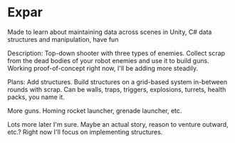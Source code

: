 # Expar
Made to learn about maintaining data across scenes in Unity, C# data structures and manipulation, have fun

Description:
Top-down shooter with three types of enemies. Collect scrap from the dead bodies of your robot enemies and use it to build guns. Working proof-of-concept right now, I'll be adding more steadily.

Plans:
Add structures. Build structures on a grid-based system in-between rounds with scrap. Can be walls, traps, triggers, explosions, turrets, health packs, you name it.

More guns. Homing rocket launcher, grenade launcher, etc.

Lots more later I'm sure. Maybe an actual story, reason to venture outward, etc.? Right now I'll focus on implementing structures.
